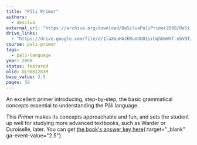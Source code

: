 ```yaml
---
title: "Pāli Primer"
authors:
  - desilva
external_url: "https://archive.org/download/DeSilvaPaliPrimer2008/DeSilvaPaliPrimer2008.pdf"
drive_links:
  - "https://drive.google.com/file/d/1laXUuHAJKRuVUUO1srUqhUnWXf-ebV9T/view?usp=sharing"
course: pali-primer
tags:
  - pali-language
year: 2008
status: featured
olid: OL9081283M
base_value: 3.5
pages: 50
---
```


An excellent primer introducing, step-by-step, the basic grammatical concepts essential to understanding the Pāli language. 

This _Primer_ makes its concepts approachable and fun, and sets the student up well for studying more advanced textbooks, such as Warder or Duroiselle, later.  You can get [the book's answer key here](https://drive.google.com/file/d/1sLVcXDlmwP4mWZKBjb4mwH4QSJxEXKcz/view?usp=sharing){:target="_blank" ga-event-value="2.5"}.


